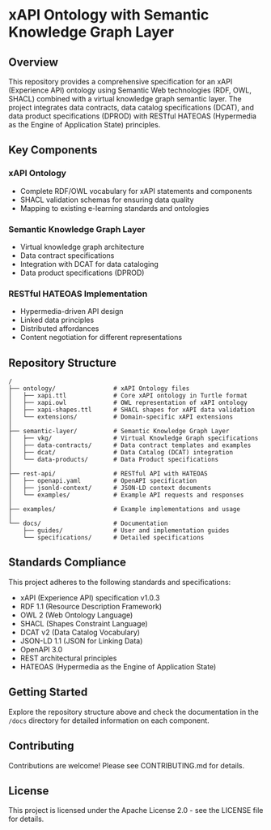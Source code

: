 # xAPI Ontology with Semantic Knowledge Graph Layer

## Overview
This repository provides a comprehensive specification for an xAPI (Experience API) ontology using Semantic Web technologies (RDF, OWL, SHACL) combined with a virtual knowledge graph semantic layer. The project integrates data contracts, data catalog specifications (DCAT), and data product specifications (DPROD) with RESTful HATEOAS (Hypermedia as the Engine of Application State) principles.

## Key Components

### xAPI Ontology
- Complete RDF/OWL vocabulary for xAPI statements and components
- SHACL validation schemas for ensuring data quality
- Mapping to existing e-learning standards and ontologies

### Semantic Knowledge Graph Layer
- Virtual knowledge graph architecture
- Data contract specifications
- Integration with DCAT for data cataloging
- Data product specifications (DPROD)

### RESTful HATEOAS Implementation
- Hypermedia-driven API design
- Linked data principles
- Distributed affordances
- Content negotiation for different representations

## Repository Structure

```
/
├── ontology/                # xAPI Ontology files
│   ├── xapi.ttl             # Core xAPI ontology in Turtle format
│   ├── xapi.owl             # OWL representation of xAPI ontology
│   ├── xapi-shapes.ttl      # SHACL shapes for xAPI data validation
│   └── extensions/          # Domain-specific xAPI extensions
│
├── semantic-layer/          # Semantic Knowledge Graph Layer
│   ├── vkg/                 # Virtual Knowledge Graph specifications
│   ├── data-contracts/      # Data contract templates and examples
│   ├── dcat/                # Data Catalog (DCAT) integration
│   └── data-products/       # Data Product specifications
│
├── rest-api/                # RESTful API with HATEOAS
│   ├── openapi.yaml         # OpenAPI specification
│   ├── jsonld-context/      # JSON-LD context documents
│   └── examples/            # Example API requests and responses
│
├── examples/                # Example implementations and usage
│
└── docs/                    # Documentation
    ├── guides/              # User and implementation guides
    └── specifications/      # Detailed specifications
```

## Standards Compliance

This project adheres to the following standards and specifications:

- xAPI (Experience API) specification v1.0.3
- RDF 1.1 (Resource Description Framework)
- OWL 2 (Web Ontology Language)
- SHACL (Shapes Constraint Language)
- DCAT v2 (Data Catalog Vocabulary)
- JSON-LD 1.1 (JSON for Linking Data)
- OpenAPI 3.0
- REST architectural principles
- HATEOAS (Hypermedia as the Engine of Application State)

## Getting Started

Explore the repository structure above and check the documentation in the `/docs` directory for detailed information on each component.

## Contributing

Contributions are welcome! Please see CONTRIBUTING.md for details.

## License

This project is licensed under the Apache License 2.0 - see the LICENSE file for details.